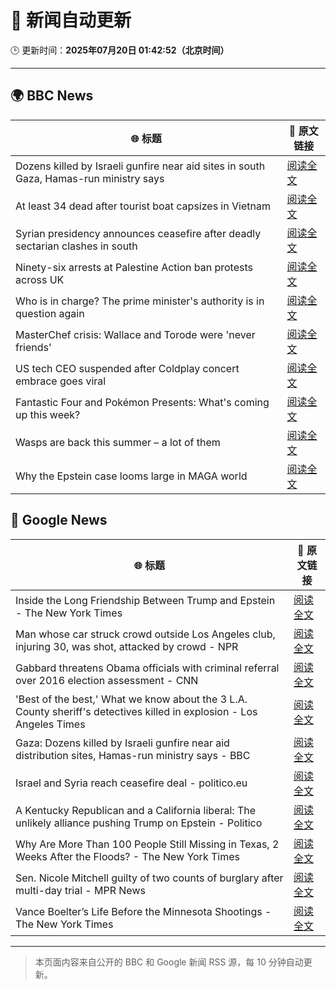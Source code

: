 # 🧠 新闻自动更新

🕒 更新时间：**2025年07月20日 01:42:52（北京时间）**

---

## 🌍 BBC News

| 🌐 标题 | 🔗 原文链接 |
|--------|-------------|
| Dozens killed by Israeli gunfire near aid sites in south Gaza, Hamas-run ministry says | [阅读全文](https://www.bbc.com/news/articles/ce3n04w19qlo) |
| At least 34 dead after tourist boat capsizes in Vietnam | [阅读全文](https://www.bbc.com/news/articles/c5ypd6vr4e7o) |
| Syrian presidency announces ceasefire after deadly sectarian clashes in south | [阅读全文](https://www.bbc.com/news/articles/c0m87d4p9gvo) |
| Ninety-six arrests at Palestine Action ban protests across UK | [阅读全文](https://www.bbc.com/news/articles/c20rvdexj8jo) |
| Who is in charge? The prime minister's authority is in question again | [阅读全文](https://www.bbc.com/news/articles/czxwe3g4wl5o) |
| MasterChef crisis: Wallace and Torode were 'never friends' | [阅读全文](https://www.bbc.com/news/articles/cj9vgwr48gwo) |
| US tech CEO suspended after Coldplay concert embrace goes viral | [阅读全文](https://www.bbc.com/news/articles/c80pnnn0gj3o) |
| Fantastic Four and Pokémon Presents: What's coming up this week? | [阅读全文](https://www.bbc.com/news/articles/cy7n3epl1yxo) |
| Wasps are back this summer – a lot of them | [阅读全文](https://www.bbc.com/news/articles/cz7ld2jgqz2o) |
| Why the Epstein case looms large in MAGA world | [阅读全文](https://www.bbc.com/news/articles/cy8ge16d2y3o) |

## 📰 Google News

| 🌐 标题 | 🔗 原文链接 |
|--------|-------------|
| Inside the Long Friendship Between Trump and Epstein - The New York Times | [阅读全文](https://news.google.com/rss/articles/CBMiiwFBVV95cUxPNHFLY0dZY0gwendOSE0zVTBBNjY3RHlYbjlPVENIN3huUkxwLVB0MHZwM21kanJfM05CbjMzbzB5eU9OYU9GRHpNZ0VzV29HaWlxR0dFd0RRYmFSZThCc0JYZ2tFMTZPVWI2UGFQdTBMaTBQeThFZ3FLakJUam1GUEJndHhXV2JiOGNR?oc=5) |
| Man whose car struck crowd outside Los Angeles club, injuring 30, was shot, attacked by crowd - NPR | [阅读全文](https://news.google.com/rss/articles/CBMiogFBVV95cUxPMHNYOFlrWXI5aFlla0RHTVRrME9QcDdpYmV2UnJtelhObTRfZG9YQ2xBT1h0LUxjd0J2V2JIb2ttXzRIa1pXbDk4Yy1WZEV5YVFUYlR2YjV0a00ya1F4QnR3UDd5S0ppU1RQUmN2YTVidWt3YmtBWS1OdEliRWdUY0s4dWMya1dVZThzZ3NaZEd4SE5BYVNmR3hsOFhjZmhBdmc?oc=5) |
| Gabbard threatens Obama officials with criminal referral over 2016 election assessment - CNN | [阅读全文](https://news.google.com/rss/articles/CBMikAFBVV95cUxNQVk5dlJlZ1RhenhrWjZHc0hySVlQeUhkWGVRcjZORDZnRXZMVzdwMm5LNTdJQ01NcVVhNGJIYm1NWEFCclhfcEx0dk5YRUxxWEJaWkNXajNWU3p1MjQwbWFnbXp1ODN2QXhfbmV1RUJ0RVo1RmFwelN5VWVxdVppQkRHUFVfRHF2b0IxejdOdG3SAZYBQVVfeXFMUHBZUmhjMW1SU3dpRFBMaXN4QU83VEtqMjQ5UTd3UkRLTWtrOUwwaEdLbU9xc3I2ZlcyYlVZVEQwSEN5UWZpdEZvaWtFMEc2Rm9jNXRsSlpzZ09xcV9LVVppdW52a0kzeS1jWm1JSTl1Ql9UX0swRUhHdTBJT0dKOUxmOTZiZXFCaE1wX2FwN29WU2djcFBn?oc=5) |
| 'Best of the best,' What we know about the 3 L.A. County sheriff's detectives killed in explosion - Los Angeles Times | [阅读全文](https://news.google.com/rss/articles/CBMiqwFBVV95cUxORmVYTXNsRFBXRGltZmJiWXJXRTlqb1hQbUhSSzhzSDNwVFhjbEVIZHh4Z3FmTWJ4MGFjRU5iT0V6MkpkYTJfZmhNMVRVUWM1N040NTlaSXR4YklfS0xXOVFZMEdxUWhESWhxUkJleDdUUHhTZS1CYWdBR3M5ZUozZ2E5Zk9oM2w5YW5Ec2toVEFVUTdtQlJxc2t2Mm42b1duWHZCXzJJXzk2Tjg?oc=5) |
| Gaza: Dozens killed by Israeli gunfire near aid distribution sites, Hamas-run ministry says - BBC | [阅读全文](https://news.google.com/rss/articles/CBMiWkFVX3lxTE93bUdSNUtxQTk4bTRMQmxDMUdNdGRLQjcya3VPY1h3c1RJQmpBcVhRai1sZnktcTBxODhyMTNTa3FFaG54T051ckZCY19maS1neHI4SF9RaEtmZ9IBX0FVX3lxTE5yWl93OTgzZmhiSW45ZjNUcUZtaDd3TWZUMmVYaEVLOHpFbkhrSi1jZnN6Wks2SFN1bUVqVkFKSW5CSF9YbGc4VHRMM2ZqbG1iVWZmazl2dWNrVXdhZl9J?oc=5) |
| Israel and Syria reach ceasefire deal - politico.eu | [阅读全文](https://news.google.com/rss/articles/CBMiekFVX3lxTE1LUFJUdmxPMDFuX0VZZ0RVc3E0cm1vdVcxZ1NnSWUzVDZVZkpFZk9fSWR0OW95alFGVWtiWkhBdE83YzRPOUg4TEpOaHctcGhkVzFZd3g4R2JfN0dLdTBMWDR0NlpYbTFvbC0xZzFVWER3dW8ySlhEVVpn?oc=5) |
| A Kentucky Republican and a California liberal: The unlikely alliance pushing Trump on Epstein - Politico | [阅读全文](https://news.google.com/rss/articles/CBMisAFBVV95cUxPb2NQdTRRdFJicDBtR0NWX1NOSW5ycmNyMGtzZEVmSVMtS2hlYnBHSERqLTIzN1lBUUhoQWZoN1NPS0VMcXhCWW9MQk5MaHVjbTB5VGJodWhiWDlvdWZUVXdZc3hIWk1KNk91TU5jUnUwOG9PVThQOE4ydkJ1aVF0OFhDWWg0U1Uwb2t2MThFeG1iUWpmaXZUQi1rblVJTFVseHFnZE16amU0TWl2UF9hQg?oc=5) |
| Why Are More Than 100 People Still Missing in Texas, 2 Weeks After the Floods? - The New York Times | [阅读全文](https://news.google.com/rss/articles/CBMifEFVX3lxTE9FejAtTnVpM0VaRU1yTlUtWXRQZXN1aVhsUmdqeXNwcWhLUG93eDVoQV9zWlM4Z1lkMG5CcUFnN1FRWFlVeTh6Q0hsMWV1STQ4VzZsRE9PbFA2a3k1VjJubkdQa2stZFM3aWkwMHg0Sy12TXE1Uk1Vc0hfbDg?oc=5) |
| Sen. Nicole Mitchell guilty of two counts of burglary after multi-day trial - MPR News | [阅读全文](https://news.google.com/rss/articles/CBMiigFBVV95cUxOZjhlMmFLVXdZdUVmaUR3dklLbzNJRU90cEFQejVkOE5neE0wVi1fWjRsN3dBMmpoSzNtZWZITmxtNGU3RGMxa1RLR0JKT0V5ei1GbDNqVVZuaE1IR2l0NnpSZjNOOExpc3lKcnEtMUl1ek43MzU4TzZReUN1ZjE3TG1YU0RwSFRENlE?oc=5) |
| Vance Boelter’s Life Before the Minnesota Shootings - The New York Times | [阅读全文](https://news.google.com/rss/articles/CBMiggFBVV95cUxPcUxlUnZvUHlHbTZEajY1N0hyUTdLb0VVWG5OVnpwWmJtTkFldS1CTE01cU5PX3pDX2VxRHdsYlhwejRnYVo0OFlNWDFNWS1ZUmoySFhPU2F0VV9ESlJ2VXdxek9xSnYyN3RTZ2hBNndvejdTMktvcExGQjlFck9OVmVn?oc=5) |

---
> 本页面内容来自公开的 BBC 和 Google 新闻 RSS 源，每 10 分钟自动更新。